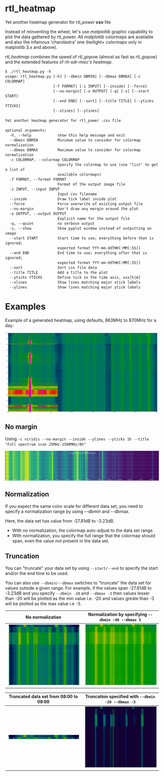 # rtl_heatmap
Yet another heatmap generator for *rtl_power* **csv** file

Instead of reinventing the wheel, let's use *matplotlib* graphic capability to plot
the data gathered by rtl_power. All *matplotlib* colormaps are available and also the infamous 'charolastra' one (twilight+ colormaps only in matplotlib 3.x and above).

*rtl_heatmap* combines the speed of *rtl_gopow* (almost as fast as rtl_gopow) and the extended features of *rtl-sdr-misc's heatmap*.

    $ ./rtl_heatmap.py -h
    usage: rtl_heatmap.py [-h] [--dbmin DBMIN] [--dbmax DBMAX] [-c COLORMAP]
                          [-f FORMAT] [-i INPUT] [--inside] [--force]
                          [--no-margin] [-o OUTPUT] [-q] [-s] [--start START]
                          [--end END] [--sort] [--title TITLE] [--yticks YTICKS]
                          [--xlines] [--ylines]

    Yet another heatmap generator for rtl_power .csv file

    optional arguments:
      -h, --help            show this help message and exit
      --dbmin DBMIN         Minimum value to consider for colormap normalization
      --dbmax DBMAX         Maximum value to consider for colormap normalization
      -c COLORMAP, --colormap COLORMAP
                            Specify the colormap to use (use "list" to get a list of
                            available colormaps)
      -f FORMAT, --format FORMAT
                            Format of the output image file
      -i INPUT, --input INPUT
                            Input csv filename
      --inside              Draw tick label inside plot
      --force               Force overwrite of existing output file
      --no-margin           Don't draw any margin around the plot
      -o OUTPUT, --output OUTPUT
                            Explicit name for the output file
      -q, --quiet           no verbose output
      -s, --show            Show pyplot window instead of outputting an image
      --start START         Start time to use; everything before that is ignored;
                            expected format YYY-mm-ddTHH[:MM[:SS]]
      --end END             End time to use; everything after that is ignored;
                            expected format YYY-mm-ddTHH[:MM[:SS]]
      --sort                Sort csv file data
      --title TITLE         Add a title to the plot
      --yticks YTICKS       Define tick in the time axis, xxx[h|m]
      --xlines              Show lines matching major xtick labels
      --ylines              Show lines matching major ytick labels


# Examples
Example of a generated heatmap, using defaults, 863MHz to 870MHz for a day:

![SRD860](img/SRD860.png)

## No margin
Using `-c viridis --no-margin --inside --ylines --yticks 1h --title "Full spectrum scan 25MHz-1500MHz/8h"`

![Full spectrum scan 25MHz-1500MHz](img/fullscan.png)

## Normalization
If you expect the same color scale for different data set, you need to specify a normalization range by using --dbmin and --dbmax.

Here, the data set has value from -27.81dB to -3.23dB.
- With no normalization, the colormap auto-adjust to the data set range.
- With normalization, you specify the full range that the colormap should span, even the value not present in the data set.

## Truncation
You can "truncate" your data set by using `--start/--end` to specify the start and/or the end time to be used.

You can also use `--dbmin/--dbmax` switches to "truncate" the data set for values outside a given range.
For example, if the values span -27.81dB to -3.23dB and you specify `--dbmin -20` and `--dbmax -3` then values lesser than -20 will be plotted as the min value i.e. -20 and values greate than -3 will be plotted as the max value i.e -3.

|No normalization|Normalization by specifying `--dbmin -40 --dbmax 5`|
|---|---|
|![No normalisation](img/LPD433.png)|![normalization](img/LPD433dbset.png)|


|Truncated data set from 08:00 to 09:00|Truncation specified with `--dbmin -20 --dbmax -3`|
|---|---|
|![Truncation](img/LPD433hour.png)|![Truncation](img/LPD433trunc.png)|
